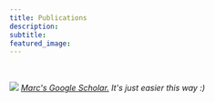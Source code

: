 ```yaml
---
title: Publications
description:
subtitle:
featured_image:
---
```


<br>

![](/images/avatar.jpg)
*[Marc's Google Scholar.](https://scholar.google.com/citations?user=DVftIaYAAAAJ&hl=en&oi=sra) It's just easier this way :)*